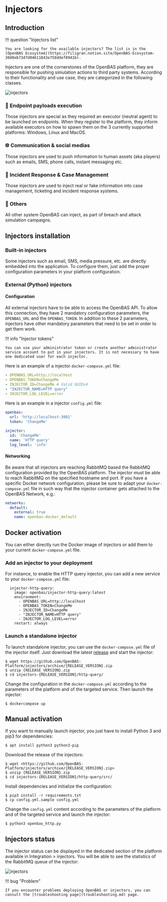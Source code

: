 # Injectors

## Introduction

!!! question "Injectors list"

    You are looking for the available injectors? The list is in the [OpenBAS Ecosystem](https://filigran.notion.site/OpenBAS-Ecosystem-30d8eb73d7d04611843e758ddef8941b).

Injectors are one of the cornerstones of the OpenBAS platform, they are responsible for pushing simulation actions to third party systems. According to their functionality and use case, they are categorized in the following classes.

![injectors](assets/injectors.png)

### 📡 Endpoint payloads execution

Those injectors are special as they required an executor (neutral agent) to be launched on endpoints. When they register to the platform, they inform available executors on how to spawn them on the 3 currently supported platforms: Windows, Linux and MacOS.

### 🌐 Communication & social medias

Those injectors are used to push information to human assets (aka players) such as emails, SMS, phone calls, instant messaging etc.


### 🧯 Incident Response & Case Management

Those injectors are used to inject real or fake information into case management, ticketing and incident response systems.

### 💉 Others

All other system OpenBAS can inject, as part of breach and attack simulation campaigns. 


## Injectors installation

### Built-in injectors

Some injectors such as email, SMS, media pressure, etc. are directly embedded into the application. To configure them, just add the proper configuration parameters in your platform configuration. 

### External (Python) injectors

#### Configuration

All external injectors have to be able to access the OpenBAS API. To allow this connection, they have 2 mandatory configuration parameters, the `OPENBAS_URL` and the `OPENBAS_TOKEN`. In addition to these 2 parameters, injectors have other mandatory parameters that need to be set in order to get them work.

!!! info "Injector tokens"

    You can use your administrator token or create another administrator service account to put in your injectors. It is not necessary to have one dedicated user for each injector.

Here is an example of a injector `docker-compose.yml` file:
```yaml
- OPENBAS_URL=http://localhost
- OPENBAS_TOKEN=ChangeMe
- INJECTOR_ID=ChangeMe # Valid UUIDv4
- "INJECTOR_NAME=HTTP query"
- INJECTOR_LOG_LEVEL=error
```

Here is an example in a injector `config.yml` file:

```yaml
openbas:
  url: 'http://localhost:3001'
  token: 'ChangeMe'

injector:
  id: 'ChangeMe'
  name: 'HTTP query'
  log_level: 'info'
```

#### Networking

Be aware that all injectors are reaching RabbitMQ based the RabbitMQ configuration provided by the OpenBAS platform. The injector must be able to reach RabbitMQ on the specified hostname and port. If you have a specific Docker network configuration, please be sure to adapt your `docker-compose.yml` file in such way that the injector container gets attached to the OpenBAS Network, e.g.:

```yaml
networks:
  default:
    external: true
    name: openbas-docker_default
```

## Docker activation

You can either directly run the Docker image of injectors or add them to your current `docker-compose.yml` file.

### Add an injector to your deployment

For instance, to enable the HTTP query injector, you can add a new service to your `docker-compose.yml` file:

```docker
  injector-http-query:
    image: openbas/injector-http-query:latest
    environment:
      - OPENBAS_URL=http://localhost
      - OPENBAS_TOKEN=ChangeMe
      - INJECTOR_ID=ChangeMe
      - "INJECTOR_NAME=HTTP query"
      - INJECTOR_LOG_LEVEL=error
    restart: always
```

### Launch a standalone injector

To launch standalone injector, you can use the `docker-compose.yml` file of the injector itself. Just download the latest [release](https://github.com/OpenBAS-Platform/injectors/releases) and start the injector:

```
$ wget https://github.com/OpenBAS-Platform/injectors/archive/{RELEASE_VERSION}.zip
$ unzip {RELEASE_VERSION}.zip
$ cd injectors-{RELEASE_VERSION}/http-query/
```

Change the configuration in the `docker-compose.yml` according to the parameters of the platform and of the targeted service. Then launch the injector:

```
$ dockercompose up
```

## Manual activation

If you want to manually launch injector, you just have to install Python 3 and pip3 for dependencies:

```
$ apt install python3 python3-pip
```

Download the release of the injectors:

```
$ wget <https://github.com/OpenBAS-Platform/injectors/archive/{RELEASE_VERSION}.zip>
$ unzip {RELEASE_VERSION}.zip
$ cd injectors-{RELEASE_VERSION}/http-query/src/
```

Install dependencies and initialize the configuration:

```
$ pip3 install -r requirements.txt
$ cp config.yml.sample config.yml
```

Change the `config.yml` content according to the parameters of the platform and of the targeted service and launch the injector:

```
$ python3 openbas_http.py
```

## Injectors status

The injector status can be displayed in the dedicated section of the platform available in Integration > injectors. You will be able to see the statistics of the RabbitMQ queue of the injector:

![injectors](assets/injectors-status.png)

!!! bug "Problem"

    If you encounter problems deploying OpenBAS or injectors, you can consult the [troubleshooting page](troubleshooting.md) page.
